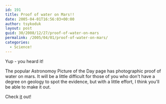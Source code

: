 ```yaml
---
id: 191
title: Proof of water on Mars!!
date: 2005-04-01T16:56:03+00:00
author: tsykoduk
layout: post
guid: 30/2008/12/27/proof-of-water-on-mars
permalink: /2005/04/01/proof-of-water-on-mars/
categories:
  - Science!
---
```

Yup - you heard it!


The popular Astronomoy Picture of the Day page has photographic proof of water on mars. It will be a little difficult for those of you who don't have a degree on geology to spot the evidence, but with a little effort, I think you'll be able to make it out.


Check <a href="http://antwrp.gsfc.nasa.gov/apod/ap050401.html">it</a> out!